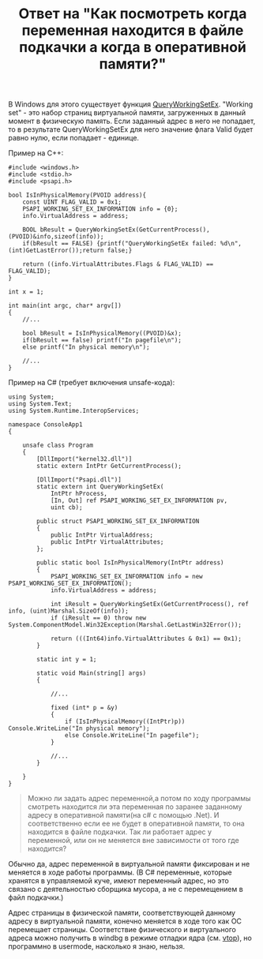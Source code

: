 ﻿---
title: "Ответ на \"Как посмотреть когда переменная находится в файле подкачки а когда в оперативной памяти?\""
se.owner.user_id: 240512
se.owner.display_name: "MSDN.WhiteKnight"
se.owner.link: "https://ru.stackoverflow.com/users/240512/msdn-whiteknight"
se.answer_id: 925821
se.question_id: 923326
se.post_type: answer
se.is_accepted: False
---
<p>В Windows для этого существует функция <a href="https://docs.microsoft.com/ru-ru/windows/desktop/api/psapi/nf-psapi-queryworkingsetex" rel="nofollow noreferrer">QueryWorkingSetEx</a>. "Working set" - это набор страниц виртуальной памяти, загруженных в данный момент в физическую память. Если заданный адрес в него не попадает, то в результате QueryWorkingSetEx для него значение флага Valid будет равно нулю, если попадает - единице. </p>

<p>Пример на С++:</p>

<pre><code>#include &lt;windows.h&gt;
#include &lt;stdio.h&gt;
#include &lt;psapi.h&gt;       

bool IsInPhysicalMemory(PVOID address){
    const UINT FLAG_VALID = 0x1;
    PSAPI_WORKING_SET_EX_INFORMATION info = {0};
    info.VirtualAddress = address;

    BOOL bResult = QueryWorkingSetEx(GetCurrentProcess(),(PVOID)&amp;info,sizeof(info));
    if(bResult == FALSE) {printf("QueryWorkingSetEx failed: %d\n",(int)GetLastError());return false;}

    return ((info.VirtualAttributes.Flags &amp; FLAG_VALID) == FLAG_VALID);
}

int x = 1;

int main(int argc, char* argv[])
{    
    //...   

    bool bResult = IsInPhysicalMemory((PVOID)&amp;x);
    if(bResult == false) printf("In pagefile\n");
    else printf("In physical memory\n");    

    //...   
}
</code></pre>

<p>Пример на C# (требует включения unsafe-кода):</p>

<pre><code>using System;
using System.Text;
using System.Runtime.InteropServices;

namespace ConsoleApp1
{    

    unsafe class Program
    {
        [DllImport("kernel32.dll")]
        static extern IntPtr GetCurrentProcess();

        [DllImport("Psapi.dll")]
        static extern int QueryWorkingSetEx(
            IntPtr hProcess, 
            [In, Out] ref PSAPI_WORKING_SET_EX_INFORMATION pv, 
            uint cb);

        public struct PSAPI_WORKING_SET_EX_INFORMATION
        {
            public IntPtr VirtualAddress;
            public IntPtr VirtualAttributes;
        };

        public static bool IsInPhysicalMemory(IntPtr address)
        {
            PSAPI_WORKING_SET_EX_INFORMATION info = new PSAPI_WORKING_SET_EX_INFORMATION();
            info.VirtualAddress = address;

            int iResult = QueryWorkingSetEx(GetCurrentProcess(), ref info, (uint)Marshal.SizeOf(info));
            if (iResult == 0) throw new System.ComponentModel.Win32Exception(Marshal.GetLastWin32Error());

            return (((Int64)info.VirtualAttributes &amp; 0x1) == 0x1);
        }

        static int y = 1;

        static void Main(string[] args)
        {            

            //...   

            fixed (int* p = &amp;y)
            {  
                if (IsInPhysicalMemory((IntPtr)p)) Console.WriteLine("In physical memory");
                else Console.WriteLine("In pagefile");
            }            

            //...   
        }

    }
}
</code></pre>

<blockquote>
  <p>Можно ли задать адрес переменной,а потом по ходу программы смотреть находится ли эта переменная по заранее заданному адресу в оперативной памяти(на c# с помощью .Net). И соответственно если ее не будет в оперативной памяти, то она находится в файле подкачки. Так ли работает адрес у переменной, или он не меняется вне зависимости от того где находится?</p>
</blockquote>

<p>Обычно да, адрес переменной в виртуальной памяти фиксирован и не меняется в ходе работы программы. (В C# переменные, которые хранятся в управляемой куче, имеют переменный адрес, но это связано с деятельностью сборщика мусора, а не с перемещением в файл подкачки.)</p>

<p>Адрес страницы в физической памяти, соответствующей данному адресу в виртуальной памяти, конечно меняется в ходе того как ОС перемещает страницы. Соответствие физического и виртуального адреса можно получить в windbg в режиме отладки ядра (см. <a href="https://docs.microsoft.com/en-us/windows-hardware/drivers/debugger/-vtop" rel="nofollow noreferrer">vtop</a>), но программно в usermode, насколько я знаю, нельзя.</p>
